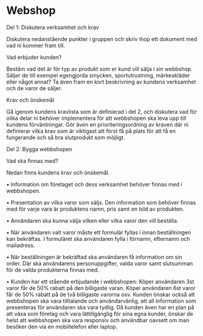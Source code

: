 # Webshop

Del 1: Diskutera verksamhet och krav

Diskutera nedanstående punkter i gruppen och skriv ihop ett dokument med vad ni kommer fram till.

Vad erbjuder kunden?

Bestäm vad det är för typ av produkt som er kund vill sälja i sin webbshop. Säljer de till exempel egengjorda
smycken, sportutrustning, märkeskläder eller något annat?
Ta även fram en kort beskrivning av kundens verksamhet och de varor de säljer.

Krav och önskemål

Gå igenom kundens kravlista som är definierad i del 2, och diskutera vad för olika delar ni behöver
implementera för att webbshopen ska leva upp till kundens förväntningar.
Gör även en prioriteringsordning av kraven där ni definierar vilka krav som är viktigast att först få på plats för
att få en fungerande och så bra slutprodukt som möjligt. 







Del 2: Bygga webbshopen

Vad ska finnas med?

Nedan finns kundens krav och önskemål.

• Information om företaget och dess verksamhet behöver finnas med i webbshopen.

• Presentation av vilka varor som säljs. Den information som behöver finnas med för varje vara är
produktens namn, pris samt en bild av produkten.

• Användaren ska kunna välja vilken eller vilka varor den vill beställa.

• När användaren valt varor måste ett formulär fyllas i innan beställningen kan bekräftas. I formuläret
ska användaren fylla i förnamn, efternamn och mailadress.

• När beställningen är bekräftad ska användaren få information om sin order. Där ska användarens
personuppgifter, valda varor samt slutsumman för de valda produkterna finnas med.

• Kunden har ett stående erbjudande i webbshopen: Köper användaren 3st varor får de 50% rabatt på
den billigaste varan. Köper användaren 6st varor får de 50% rabatt på de två billigaste varorna osv.
Kunden önskar också att webbshopen ska vara tilltalande och användarvänlig, att all information som
presenteras för användaren ska vara tydlig. Då kunden även har en plan på att växa som företag och vara
lättillgänglig för sina egna kunder, önskar de helst att webbshopen ska vara responsiv och användbar oavsett
om man besöker den via en mobiltelefon eller laptop.
